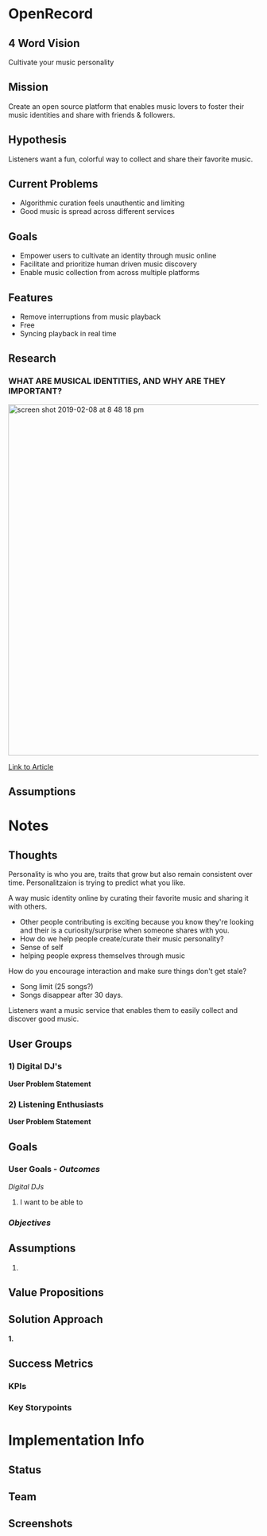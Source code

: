 # OpenRecord

## 4 Word Vision
Cultivate your music personality

## Mission
Create an open source platform that enables music lovers to foster their music identities and share with friends & followers.

## Hypothesis
Listeners want a fun, colorful way to collect and share their favorite music. 

## Current Problems
- Algorithmic curation feels unauthentic and limiting
- Good music is spread across different services


## Goals 
- Empower users to cultivate an identity through music online
- Facilitate and prioritize human driven music discovery
- Enable music collection from across multiple platforms


## Features
- Remove interruptions from music playback
- Free
- Syncing playback in real time

## Research
### WHAT ARE MUSICAL IDENTITIES, AND WHY ARE THEY IMPORTANT?

<img width="707" alt="screen shot 2019-02-08 at 8 48 18 pm" src="https://user-images.githubusercontent.com/7230519/52514791-ee2c6180-2be2-11e9-9e34-a7b81b7088db.png">

[Link to Article](https://www.academia.edu/267455/What_Are_Musical_Identities_and_Why_Are_They_Important)

## Assumptions

# Notes
## Thoughts
Personality is who you are, traits that grow but also remain consistent over time.
Personalitzaion is trying to predict what you like.

A way music identity online by curating their favorite music and sharing it with others.

- Other people contributing is exciting because you know they're looking and their is a curiosity/surprise when someone shares with you.
- How do we help people create/curate their music personality?
- Sense of self
- helping people express themselves through music

How do you encourage interaction and make sure things don't get stale?
- Song limit (25 songs?)
- Songs disappear after 30 days.

Listeners want a music service that enables them to easily collect and discover good music.




## User Groups
### 1) Digital DJ's

**User Problem Statement**


### 2) Listening Enthusiasts

**User Problem Statement**


## Goals
### User Goals - *Outcomes*
_Digital DJs_
1. I want to be able to 


### *Objectives*


## Assumptions
1. 

## Value Propositions


## Solution Approach
**1.**




## Success Metrics
### KPIs
### Key Storypoints



# Implementation Info
## Status



## Team

 
## Screenshots

